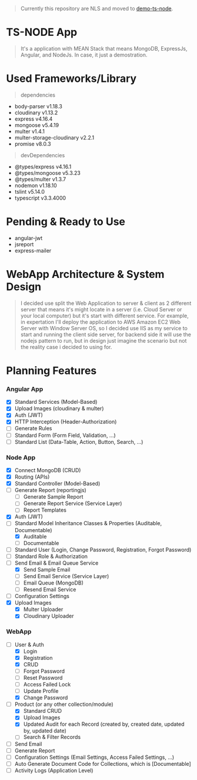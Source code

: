 > Currently this repository are NLS and moved to [demo-ts-node](https://github.com/zhangen69/demo-ts-node).

# TS-NODE App
> It's a application with MEAN Stack that means MongoDB, ExpressJs, Angular, and NodeJs. In case, it just a demostration.

# Used Frameworks/Library
> dependencies
- body-parser v1.18.3
- cloudinary v1.13.2
- express v4.16.4
- mongoose v5.4.19
- multer v1.4.1
- multer-storage-cloudinary v2.2.1
- promise v8.0.3
> devDependencies
- @types/express v4.16.1
- @types/mongoose v5.3.23
- @types/multer v1.3.7
- nodemon v1.18.10
- tslint v5.14.0
- typescript v3.3.4000

# Pending & Ready to Use
- angular-jwt
- jsreport
- express-mailer

# WebApp Architecture & System Design
> I decided use split the Web Application to server & client as 2 different server that means it's might locate in a server (i.e. Cloud Server or your local computer) but it's start with different service. For example, in expertation I'll deploy the application to AWS Amazon EC2 Web Server with Window Server OS, so I decided use IIS as my service to start and running the client side server, for backend side it will use the nodejs pattern to run, but in design just imagine the scenario but not the reality case i decided to using for.

# Planning Features
### Angular App
- [x] Standard Services (Model-Based)
- [x] Upload Images (cloudinary & multer)
- [x] Auth (JWT)
- [x] HTTP Interception (Header-Authorization)
- [ ] Generate Rules
- [ ] Standard Form (Form Field, Validation, ...) 
- [ ] Standard List (Data-Table, Action, Button, Search, ...)

### Node App
- [x] Connect MongoDB (CRUD)
- [x] Routing (APIs)
- [x] Standard Controller (Model-Based)
- [ ] Generate Report (reportingjs)
  - [ ] Generate Sample Report
  - [ ] Generate Report Service (Service Layer)
  - [ ] Report Templates
- [x] Auth (JWT)
- [ ] Standard Model Inheritance Classes & Properties (Auditable, Documentable)
  - [x] Auditable
  - [ ] Documentable
- [ ] Standard User (Login, Change Password, Registration, Forgot Password)
- [ ] Standard Role & Authorization
- [ ] Send Email & Email Queue Service
  - [x] Send Sample Email
  - [ ] Send Email Service (Service Layer)
  - [ ] Email Queue (MongoDB)
  - [ ] Resend Email Service
- [ ] Configuration Settings
- [x] Upload Images
  - [x] Multer Uploader
  - [x] Cloudinary Uploader

### WebApp
- [ ] User & Auth
  - [x] Login
  - [x] Registration
  - [x] CRUD
  - [ ] Forgot Password
  - [ ] Reset Password
  - [ ] Access Failed Lock
  - [ ] Update Profile
  - [x] Change Password
- [ ] Product (or any other collection/module)
  - [x] Standard CRUD
  - [x] Upload Images
  - [x] Updated Audit for each Record (created by, created date, updated by, updated date)
  - [ ] Search & Filter Records
- [ ] Send Email
- [ ] Generate Report
- [ ] Configuration Settings (Email Settings, Access Failed Settings, ...)
- [ ] Auto Generate Document Code for Collections, which is [Documentable]
- [ ] Activity Logs (Application Level)

